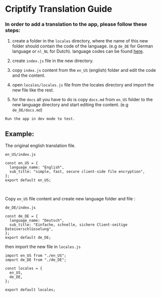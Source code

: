 # Criptify Translation Guide

### In order to add a translation to the app, please follow these steps: 

1. create a folder in the `locales` directory, where the name of this new folder should contain the code of the language. (e.g `de_DE` for German language or `nl_NL` for Dutch).
language codes can be found [here](https://gist.github.com/ndbroadbent/588fefab8e0f1b459fcec8181b41b39c).

2. create `index.js` file in the new directory.

3. copy `index.js` content from the `en_US` (english) folder and edit the code and the content.

4. open `locales/locales.js` file from the locales directory and import the new file like the rest.

5. for the `docs` all you have to do is copy `docs.md` from `en_US` folder to the new language directory and start editing the content. (e.g `de_DE/docs.md`)

```
Run the app in dev mode to test.
```

## Example:

The original english translation file.

`en_US/index.js`

```
const en_US = {
  language_name: "English",
  sub_title: "simple, fast, secure client-side file encryption",
};
export default en_US;

```

<br>

Copy `en_US` file content and create new language folder and file : 

`de_DE/index.js`

```
const de_DE = {
  language_name: "Deutsch",
  sub_title: "Einfache, schnelle, sichere Client-seitige Dateiverschlüsselung",
};
export default de_DE;
```

then import the new file in `locales.js`

```
import en_US from "./en_US";
import de_DE from "./de_DE";

const locales = {
  en_US,
  de_DE,
};

export default locales;
```
